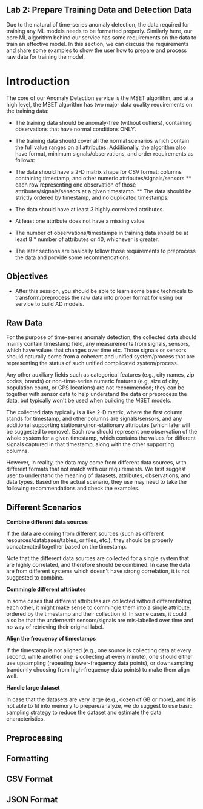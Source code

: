 ## Lab 2: Prepare Training Data and Detection Data

Due to the natural of time-series anomaly detection, the data required for training any ML models needs to be formatted properly. Similarly here, our core ML algorithm behind our service has some requirements on the data to train an effective model. In this section, we can discuss the requirements and share some examples to show the user how to prepare and process raw data for training the model.  

# Introduction
The core of our Anomaly Detection service is the MSET algorithm, and at a high level, the MSET algorithm has two major data quality requirements on the training data:

* The training data should be anomaly-free (without outliers), containing observations that have normal conditions ONLY.
* The training data should cover all the normal scenarios which contain the full value ranges on all attributes.
Additionally, the algorithm also have format, minimum signals/observations, and order requirements as follows:

* The data should have a 2-D matrix shape for CSV format:
columns containing timestamp, and other numeric attributes/signals/sensors
** each row representing one observation of those attributes/signals/sensors at a given timestamp.
** The data should be strictly ordered by timestamp, and no duplicated timestamps.
* The data should have at least 3 highly correlated attributes.
* At least one attribute does not have a missing value.
* The number of observations/timestamps in training data should be at least 8 * number of attributes or 40, whichever is greater.
* The later sections are basically follow those requirements to preprocess the data and provide some recommendations.

## Objectives

* After this session, you should be able to learn some basic technicals to transform/preprocess the raw data into proper format for using our service to build AD models.

## Raw Data
For the purpose of time-series anomaly detection, the collected data should mainly contain timestamp field, any measurements from signals, sensors, which have values that changes over time etc. Those signals or sensors should naturally come from a coherent and unified system/process that are representing the status of such unified complicated system/process.

Any other auxiliary fields such as categorical features (e.g., city names, zip codes, brands) or non-time-series numeric features (e.g, size of city, population count, or GPS locations) are not recommended; they can be together with sensor data to help understand the data or preprocess the data, but typically won't be used when building the MSET models.

The collected data typically is a like 2-D matrix, where the first column stands for timestamp, and other columns are signals/sensors, and any additional supporting stationary/non-stationary attributes (which later will be suggested to remove). Each row should represent one observation of the whole system for a given timestamp, which contains the values for different signals captured in that timestamp, along with the other supporting columns.

However, in reality, the data may come from different data sources, with different formats that not match with our requirements. We first suggest user to understand the meaning of datasets, attributes, observations, and data types. Based on the actual scenario, they use may need to take the following recommendations and check the examples.

## Different Scenarios

**Combine different data sources**

If the data are coming from different sources (such as different resources/databases/tables, or files, etc.), they should be properly concatenated together based on the timestamp.

Note that the different data sources are collected for a single system that are highly correlated, and therefore should be combined. In case the data are from different systems which doesn't have strong correlation, it is not suggested to combine.

**Commingle different attributes**

In some cases that different attributes are collected without differentiating each other, it might make sense to commingle them into a single attribute, ordered by the timestamp and their collection id. In some cases, it could also be that the underneath sensors/signals are mis-labelled over time and no way of retrieving their original label.

**Align the frequency of timestamps**

If the timestamp is not aligned (e.g., one source is collecting data at every second, while another one is collecting at every minute), one should either use upsampling (repeating lower-frequency data points), or downsampling (randomly choosing from high-frequency data points) to make them align well.

**Handle large dataset**

In case that the datasets are very large (e.g., dozen of GB or more), and it is not able to fit into memory to prepare/analyze, we do suggest to use basic sampling strategy to reduce the dataset and estimate the data characteristics.

## Preprocessing


## Formatting
## CSV Format

## JSON Format
